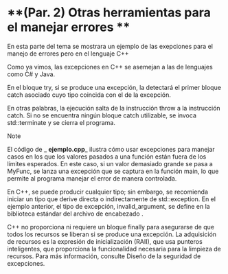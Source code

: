 # **(Par. 2) Otras herramientas para el manejar errores **
En esta parte del tema se mostrara un ejemplo de las exepciones para el manejo de errores pero en el lenguaje C++

Como ya vimos, las excepciones en C++ se asemejan a las de lenguajes como C# y Java. 

En el bloque try, si se produce una excepción, la detectará el primer bloque catch asociado cuyo tipo coincida con el de la excepción. 

En otras palabras, la ejecución salta de la instrucción throw a la instrucción catch. 
Si no se encuentra ningún bloque catch utilizable, se invoca std::terminate y se cierra el programa. 

> [!Note]
> El código de _ **ejemplo.cpp**_ ilustra cómo usar excepciones para manejar casos en los que los valores pasados a una función están fuera de los límites esperados. 
En este caso, si un valor demasiado grande se pasa a MyFunc, se lanza una excepción que se captura en la función main, lo que permite al programa manejar el error de manera controlada.

En C++, se puede producir cualquier tipo; sin embargo, se recomienda iniciar un tipo que derive directa o indirectamente de std::exception. En el ejemplo anterior, el tipo de excepción, 
invalid_argument, se define en la biblioteca estándar del archivo de encabezado <stdexcept>. 

C++ no proporciona ni requiere un bloque finally 
para asegurarse de que todos los recursos se liberan si se produce una excepción. La adquisición de recursos es la expresión de inicialización (RAII), 
que usa punteros inteligentes, que proporciona la funcionalidad necesaria para la limpieza de recursos. Para más información, consulte Diseño de la seguridad de excepciones. 

